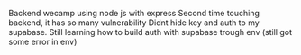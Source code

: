 Backend wecamp using node js with express
Second time touching backend, it has so many vulnerability
Didnt hide key and auth to my supabase. Still learning how to build auth with supabase trough env (still got some error in env)
